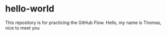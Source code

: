 # hello-world
This repository is for practicing the GitHub Flow.
Hello, my name is Thomas, nice to meet you
